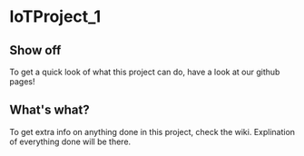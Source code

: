 # IoTProject_1

## Show off
To get a quick look of what this project can do, have a look at our github pages!

## What's what?
To get extra info on anything done in this project, check the wiki. Explination of everything done will be there.
